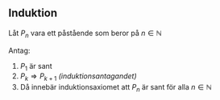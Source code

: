 ## Induktion

Låt $P_{n}$ vara ett påstående som beror på $n\in \mathbb{N}$  

Antag:  
1. $P_{1}$ är sant
2. $P_{k}\Rightarrow P_{k+1}$  _(induktionsantagandet)_
3. Då innebär induktionsaxiomet att $P_{n}$ är sant för alla $n\in\mathbb{N}$  

